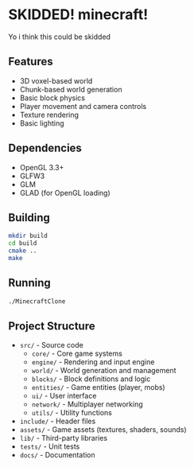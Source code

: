 # SKIDDED! minecraft!

Yo i think this could be skidded

## Features

- 3D voxel-based world
- Chunk-based world generation
- Basic block physics
- Player movement and camera controls
- Texture rendering
- Basic lighting

## Dependencies

- OpenGL 3.3+
- GLFW3
- GLM
- GLAD (for OpenGL loading)

## Building

```bash
mkdir build
cd build
cmake ..
make
```

## Running

```bash
./MinecraftClone
```

## Project Structure

- `src/` - Source code
  - `core/` - Core game systems
  - `engine/` - Rendering and input engine
  - `world/` - World generation and management
  - `blocks/` - Block definitions and logic
  - `entities/` - Game entities (player, mobs)
  - `ui/` - User interface
  - `network/` - Multiplayer networking
  - `utils/` - Utility functions
- `include/` - Header files
- `assets/` - Game assets (textures, shaders, sounds)
- `lib/` - Third-party libraries
- `tests/` - Unit tests
- `docs/` - Documentation
